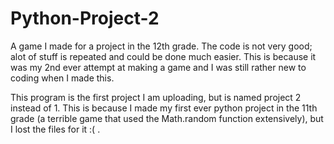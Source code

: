 # Python-Project-2

A game I made for a project in the 12th grade. The code is not very good; alot of stuff is repeated and could be done much easier. This is because it was my 2nd ever attempt at making a game and I was still rather new to coding when I made this.

This program is the first project I am uploading, but is named project 2 instead of 1. This is because I made my first ever python project in the 11th grade (a terrible game that used the Math.random function extensively), but I lost the files for it :( .  
